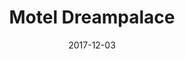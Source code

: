 ---
layout: post
title:  "Motel Dreampalace"
date:   2017-12-03
categories: work
sub-cat: Self-initiated
bg-color-1:	fff
bg-color-2: eee
img:
    - /img/moteldreampalace/01.jpg
    - /img/moteldreampalace/02.jpg
    - /img/moteldreampalace/03.jpg
    - /img/moteldreampalace/04.jpg
    - /img/moteldreampalace/05.jpg
    - /img/moteldreampalace/06.jpg
    - /img/moteldreampalace/07.jpg
    - /img/moteldreampalace/08.jpg
collab:
    - "Photography. Hyojin Lim"
    - "Book Photography. Hyoju Ahn"
txt:
---